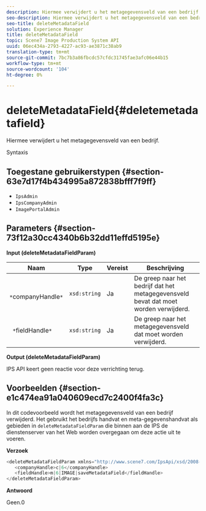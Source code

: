 ```yaml
---
description: Hiermee verwijdert u het metagegevensveld van een bedrijf.
seo-description: Hiermee verwijdert u het metagegevensveld van een bedrijf.
seo-title: deleteMetadataField
solution: Experience Manager
title: deleteMetadataField
topic: Scene7 Image Production System API
uuid: 06ec434a-2793-4227-ac93-ae3871c38ab9
translation-type: tm+mt
source-git-commit: 7bc7b3a86fbcdc57cfdc31745fae3afc06e44b15
workflow-type: tm+mt
source-wordcount: '104'
ht-degree: 0%

---
```



# deleteMetadataField{#deletemetadatafield}

Hiermee verwijdert u het metagegevensveld van een bedrijf.

Syntaxis

## Toegestane gebruikerstypen {#section-63e7d17f4b434995a872838bfff7f9ff}

* `IpsAdmin`
* `IpsCompanyAdmin`
* `ImagePortalAdmin`

## Parameters {#section-73f12a30cc4340b6b32dd11effd5195e}

**Input (deleteMetadataFieldParam)**

| Naam | Type | Vereist | Beschrijving |
|---|---|---|---|
| ` *`companyHandle`*` | `xsd:string` | Ja | De greep naar het bedrijf dat het metagegevensveld bevat dat moet worden verwijderd. |
| ` *`fieldHandle`*` | `xsd:string` | Ja | De greep naar het metagegevensveld dat moet worden verwijderd. |

**Output (deleteMetadataFieldParam)**

IPS API keert geen reactie voor deze verrichting terug.

## Voorbeelden {#section-e1c474ea91a040609ecd7c2400f4fa3c}

In dit codevoorbeeld wordt het metagegevensveld van een bedrijf verwijderd. Het gebruikt het bedrijfs handvat en meta-gegevenshandvat als gebieden in `deleteMetadataFieldParam` die binnen aan de IPS de dienstenserver van het Web worden overgegaan om deze actie uit te voeren.

**Verzoek**

```java
<deleteMetadataFieldParam xmlns="http://www.scene7.com/IpsApi/xsd/2008-01-15">
   <companyHandle>c|6</companyHandle>
   <fieldHandle>m|6|IMAGE|saveMetadataField</fieldHandle>
</deleteMetadataFieldParam>
```

**Antwoord**

Geen.0
